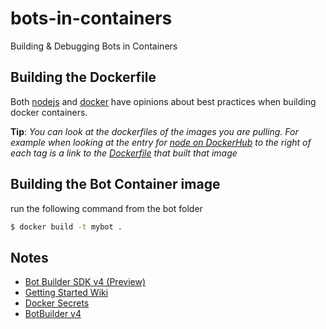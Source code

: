 # bots-in-containers

Building &amp; Debugging Bots in Containers

## Building the Dockerfile

Both [nodejs](https://github.com/nodejs/docker-node/blob/master/docs/BestPractices.md) and [docker](https://docs.docker.com/develop/develop-images/dockerfile_best-practices/) have opinions about best practices when building docker containers.

**Tip**: _You can look at the dockerfiles of the images you are pulling. For example when looking at the entry for [node on DockerHub](https://hub.docker.com/_/node/) to the right of each tag is a link to the [Dockerfile](https://github.com/nodejs/docker-node/blob/2ecc9e8579f519ae3d267b5b497b8c04d6c7040d/10/alpine/Dockerfile) that built that image_

## Building the Bot Container image

run the following command from the bot folder

```bash
$ docker build -t mybot .
```

## Notes

- [Bot Builder SDK v4 (Preview)](https://github.com/microsoft/botbuilder-js)
- [Getting Started Wiki](https://github.com/Microsoft/botbuilder-js/wiki#getting-started)
- [Docker Secrets](https://stackoverflow.com/questions/42139605/how-do-you-manage-secret-values-with-docker-compose-v3-1)
- [BotBuilder v4](https://docs.microsoft.com/en-us/azure/bot-service/bot-builder-create-templates?view=azure-bot-service-4.0)